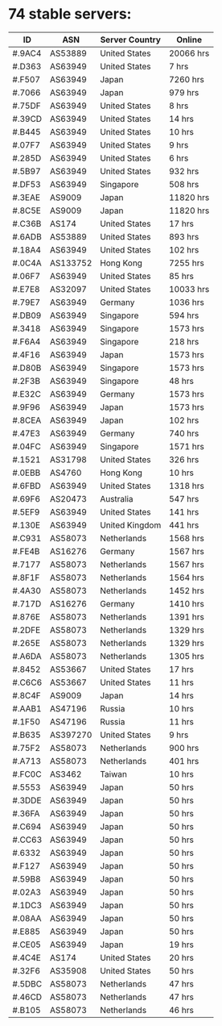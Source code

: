 # 74 stable servers:

| ID | ASN | Server Country | Online |
| ------ | ------ | ------ | ------ |
| #.9AC4 | AS53889 | United States | 20066 hrs |
| #.D363 | AS63949 | United States | 7 hrs |
| #.F507 | AS63949 | Japan | 7260 hrs |
| #.7066 | AS63949 | Japan | 979 hrs |
| #.75DF | AS63949 | United States | 8 hrs |
| #.39CD | AS63949 | United States | 14 hrs |
| #.B445 | AS63949 | United States | 10 hrs |
| #.07F7 | AS63949 | United States | 9 hrs |
| #.285D | AS63949 | United States | 6 hrs |
| #.5B97 | AS63949 | United States | 932 hrs |
| #.DF53 | AS63949 | Singapore | 508 hrs |
| #.3EAE | AS9009 | Japan | 11820 hrs |
| #.8C5E | AS9009 | Japan | 11820 hrs |
| #.C36B | AS174 | United States | 17 hrs |
| #.6ADB | AS53889 | United States | 893 hrs |
| #.18A4 | AS63949 | United States | 102 hrs |
| #.0C4A | AS133752 | Hong Kong | 7255 hrs |
| #.06F7 | AS63949 | United States | 85 hrs |
| #.E7E8 | AS32097 | United States | 10033 hrs |
| #.79E7 | AS63949 | Germany | 1036 hrs |
| #.DB09 | AS63949 | Singapore | 594 hrs |
| #.3418 | AS63949 | Singapore | 1573 hrs |
| #.F6A4 | AS63949 | Singapore | 218 hrs |
| #.4F16 | AS63949 | Japan | 1573 hrs |
| #.D80B | AS63949 | Singapore | 1573 hrs |
| #.2F3B | AS63949 | Singapore | 48 hrs |
| #.E32C | AS63949 | Germany | 1573 hrs |
| #.9F96 | AS63949 | Japan | 1573 hrs |
| #.8CEA | AS63949 | Japan | 102 hrs |
| #.47E3 | AS63949 | Germany | 740 hrs |
| #.04FC | AS63949 | Singapore | 1571 hrs |
| #.1521 | AS31798 | United States | 326 hrs |
| #.0EBB | AS4760 | Hong Kong | 10 hrs |
| #.6FBD | AS63949 | United States | 1318 hrs |
| #.69F6 | AS20473 | Australia | 547 hrs |
| #.5EF9 | AS63949 | United States | 141 hrs |
| #.130E | AS63949 | United Kingdom | 441 hrs |
| #.C931 | AS58073 | Netherlands | 1568 hrs |
| #.FE4B | AS16276 | Germany | 1567 hrs |
| #.7177 | AS58073 | Netherlands | 1567 hrs |
| #.8F1F | AS58073 | Netherlands | 1564 hrs |
| #.4A30 | AS58073 | Netherlands | 1452 hrs |
| #.717D | AS16276 | Germany | 1410 hrs |
| #.876E | AS58073 | Netherlands | 1391 hrs |
| #.2DFE | AS58073 | Netherlands | 1329 hrs |
| #.265E | AS58073 | Netherlands | 1329 hrs |
| #.A6DA | AS58073 | Netherlands | 1305 hrs |
| #.8452 | AS53667 | United States | 17 hrs |
| #.C6C6 | AS53667 | United States | 11 hrs |
| #.8C4F | AS9009 | Japan | 14 hrs |
| #.AAB1 | AS47196 | Russia | 10 hrs |
| #.1F50 | AS47196 | Russia | 11 hrs |
| #.B635 | AS397270 | United States | 9 hrs |
| #.75F2 | AS58073 | Netherlands | 900 hrs |
| #.A713 | AS58073 | Netherlands | 401 hrs |
| #.FC0C | AS3462 | Taiwan | 10 hrs |
| #.5553 | AS63949 | Japan | 50 hrs |
| #.3DDE | AS63949 | Japan | 50 hrs |
| #.36FA | AS63949 | Japan | 50 hrs |
| #.C694 | AS63949 | Japan | 50 hrs |
| #.CC63 | AS63949 | Japan | 50 hrs |
| #.6332 | AS63949 | Japan | 50 hrs |
| #.F127 | AS63949 | Japan | 50 hrs |
| #.59B8 | AS63949 | Japan | 50 hrs |
| #.02A3 | AS63949 | Japan | 50 hrs |
| #.1DC3 | AS63949 | Japan | 50 hrs |
| #.08AA | AS63949 | Japan | 50 hrs |
| #.E885 | AS63949 | Japan | 50 hrs |
| #.CE05 | AS63949 | Japan | 19 hrs |
| #.4C4E | AS174 | United States | 20 hrs |
| #.32F6 | AS35908 | United States | 50 hrs |
| #.5DBC | AS58073 | Netherlands | 47 hrs |
| #.46CD | AS58073 | Netherlands | 47 hrs |
| #.B105 | AS58073 | Netherlands | 46 hrs |


